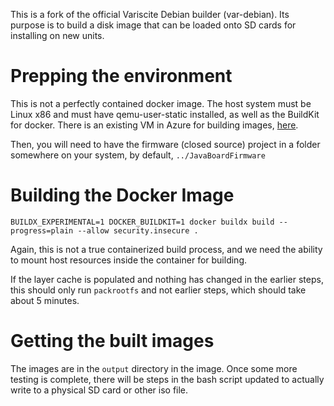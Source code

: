 This is a fork of the official Variscite Debian builder (var-debian). Its purpose is to build a disk image that can be loaded onto SD cards for installing on new units.

# Prepping the environment

This is not a perfectly contained docker image. The host system must be Linux x86 and must have qemu-user-static installed, as well as the BuildKit for docker. There is an existing VM in Azure for building images, [here](https://portal.azure.com/#@servicesperryweather.onmicrosoft.com/resource/subscriptions/89a39f68-22ab-4566-9060-fe78a00c8d19/resourcegroups/pw-dev-rg/providers/Microsoft.Compute/virtualMachines/Firmware-Build/connect).

Then, you will need to have the firmware (closed source) project in a folder somewhere on your system, by default, `../JavaBoardFirmware`

# Building the Docker Image

`BUILDX_EXPERIMENTAL=1 DOCKER_BUILDKIT=1 docker buildx build --progress=plain --allow security.insecure .`

Again, this is not a true containerized build process, and we need the ability to mount host resources inside the container for building.

If the layer cache is populated and nothing has changed in the earlier steps, this should only run `packrootfs` and not earlier steps, which should take about 5 minutes.

# Getting the built images

The images are in the `output` directory in the image. Once some more testing is complete, there will be steps in the bash script updated to actually write to a physical SD card or other iso file.
